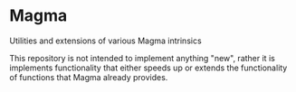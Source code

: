 # Magma
Utilities and extensions of various Magma intrinsics

This repository is not intended to implement anything "new", rather it is implements functionality that either speeds up or extends the functionality of functions that Magma already provides.
